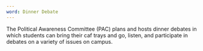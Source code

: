 ```yaml
---
word: Dinner Debate
---
```


  The Political Awareness Committee (PAC) plans and hosts dinner debates in which students can bring their caf trays and go, listen, and participate in debates on a variety of issues on campus.
